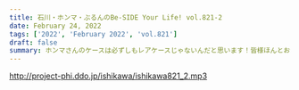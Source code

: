 ```yaml
---
title: 石川・ホンマ・ぶるんのBe-SIDE Your Life! vol.821-2
date: February 24, 2022
tags: ['2022', 'February 2022', 'vol.821']
draft: false
summary: ホンマさんのケースは必ずしもレアケースじゃないんだと思います！皆様ほんとお気を付けください。。。
---
```


http://project-phi.ddo.jp/ishikawa/ishikawa821_2.mp3
